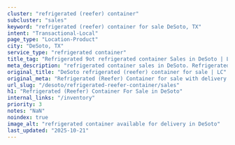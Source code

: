 ```yaml
---
cluster: "refrigerated (reefer) container"
subcluster: "sales"
keyword: "refrigerated (reefer) container for sale DeSoto, TX"
intent: "Transactional-Local"
page_type: "Location-Product"
city: "DeSoto, TX"
service_type: "refrigerated container"
title_tag: "Refrigerated 9ot refrigerated container Sales in DeSoto | LC Container"
meta_description: "refrigerated container sales in DeSoto. Refrigerated containers with climate control. Fast delivery, competitive pricing. Serving refrigerated reefer container area. Quote ID: YCU. Call (214) 524-4168 for your free quote today."
original_title: "DeSoto refrigerated (reefer) container for sale | LC"
original_meta: "Refrigerated (Reefer) Container for sale with delivery in DeSoto, TX. LC Container — local Since 2003. Get pricing today."
url_slug: "/desoto/refrigerated-reefer-container/sales"
h1: "Refrigerated (Reefer) Container For Sale in DeSoto"
internal_links: "/inventory"
priority: 3
notes: "NaN"
noindex: true
image_alt: "refrigerated container available for delivery in DeSoto"
last_updated: "2025-10-21"
---
```


<!-- TODO: Add unique city/inventory copy, images, and internal links here. -->
